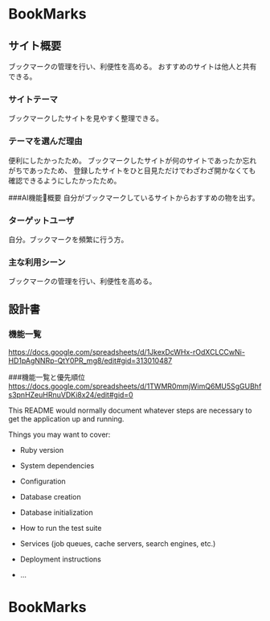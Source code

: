 # BookMarks

## サイト概要
ブックマークの管理を行い、利便性を高める。
おすすめのサイトは他人と共有できる。

### サイトテーマ
ブックマークしたサイトを見やすく整理できる。

### テーマを選んだ理由
便利にしたかったため。
ブックマークしたサイトが何のサイトであったか忘れがちであったため、
登録したサイトをひと目見ただけでわざわざ開かなくても確認できるようにしたかったため。


###AI機能􏰁概要
自分がブックマークしているサイトからおすすめの物を出す。


### ターゲットユーザ
自分。ブックマークを頻繁に行う方。

### 主な利用シーン
ブックマークの管理を行い、利便性を高める。

## 設計書


### 機能一覧
https://docs.google.com/spreadsheets/d/1JkexDcWHx-rOdXCLCCwNi-HD1pAgNNRp-QtY0PR_mg8/edit#gid=313010487

###機能一覧と優先順位 
https://docs.google.com/spreadsheets/d/1TWMR0mmjWimQ6MU5SgGUBhfs3pnHZeuHRnuVDKi8x24/edit#gid=0


This README would normally document whatever steps are necessary to get the
application up and running.

Things you may want to cover:

* Ruby version

* System dependencies

* Configuration

* Database creation

* Database initialization

* How to run the test suite

* Services (job queues, cache servers, search engines, etc.)

* Deployment instructions

* ...
# BookMarks
